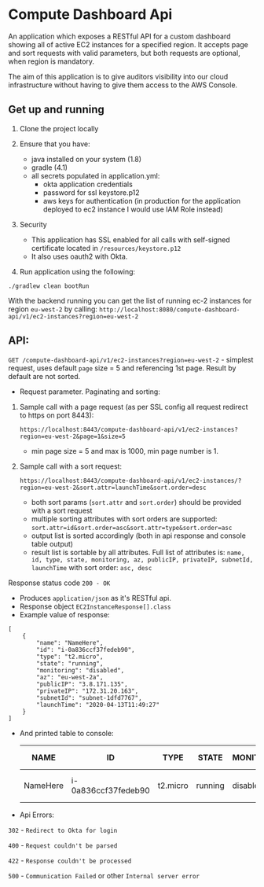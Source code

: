 # Compute Dashboard Api
An application which exposes a RESTful API for a custom dashboard showing all of active EC2 instances for a specified region.
It accepts page and sort requests with valid parameters, but both requests are optional, when region is mandatory.

The aim of this application is to give auditors visibility into our cloud
infrastructure without having to give them access to the AWS Console.

## Get up and running

1. Clone the project locally

2. Ensure that you have:
   * java installed on your system (1.8)
   * gradle (4.1)
   * all secrets populated in application.yml:
        * okta application credentials
        * password for ssl keystore.p12 
        * aws keys for authentication (in production for the application deployed to ec2 instance I would use IAM Role instead)
        
3. Security
    * This application has SSL enabled for all calls with self-signed certificate located in `/resources/keystore.p12`
    * It also uses oauth2 with Okta.

4. Run application using the following:

``` ./gradlew clean bootRun ```

   With the backend running you can get the list of running ec-2 instances for region `eu-west-2` by calling: `http://localhost:8080/compute-dashboard-api/v1/ec2-instances?region=eu-west-2`
   
## API:

   `GET /compute-dashboard-api/v1/ec2-instances?region=eu-west-2` - simplest request, uses default `page` size = 5 and referencing 1st page. Result by default are not sorted.
 
* Request parameter. Paginating and sorting:
    
 1. Sample call with a page request (as per SSL config all request redirect to https on port 8443): 
            
        https://localhost:8443/compute-dashboard-api/v1/ec2-instances?region=eu-west-2&page=1&size=5
    
     * min page size = 5 and max is 1000, min page number is 1.
     
 2. Sample call with a sort request: 
                 
        https://localhost:8443/compute-dashboard-api/v1/ec2-instances/?region=eu-west-2&sort.attr=launchTime&sort.order=desc
         
     * both sort params (`sort.attr` and `sort.order`) should be provided with a sort request
     * multiple sorting attributes with sort orders are supported: `sort.attr=id&sort.order=asc&sort.attr=type&sort.order=asc`
     * output list is sorted accordingly (both in api response and console table output)
     * result list is sortable by all attributes. Full list of attributes is:
     ` name, id, type, state, monitoring, az, publicIP, privateIP, subnetId, launchTime ` with sort order: `asc, desc`
     
 Response status code
 `200 - OK`
 
 * Produces
     `application/json` as it's RESTful api. 
 * Response object
     `EC2InstanceResponse[].class`
 * Example value of response:
 ```
 [
     {
         "name": "NameHere",
         "id": "i-0a836ccf37fedeb90",
         "type": "t2.micro",
         "state": "running",
         "monitoring": "disabled",
         "az": "eu-west-2a",
         "publicIP": "3.8.171.135",
         "privateIP": "172.31.20.163",
         "subnetId": "subnet-1dfd7767",
         "launchTime": "2020-04-13T11:49:27"
     }
 ]
 ```
 * And printed table to console:
 
    NAME   | ID   |  TYPE   | STATE  | MONITORING| AZ | PUBLIC IP| PRIVATE IP | SUBNET ID | LAUNCH TIME
     ------ | ----- | ---- | ---- |----- | ------ | ----- | ---- | ------ | ----
     NameHere| i-0a836ccf37fedeb90| t2.micro| running| disabled  | eu-west-2a| 3.8.171.135| 172.31.20.163| subnet-1dfd7767| 2020-04-13T11:49:27
    
 
 * Api Errors:
 
 `302` - ```Redirect to Okta for login```
 
 `400` - ```Request couldn't be parsed```
 
 `422` - ```Response couldn't be processed```
 
 `500` - ```Communication Failed``` or other ```Internal server error```
 


